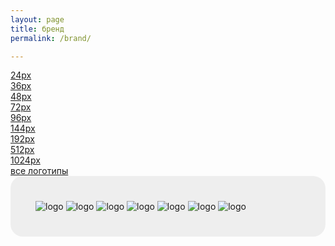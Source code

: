 ```yaml
---
layout: page
title: бренд
permalink: /brand/

---
```


<div class="row">
	<div class="col">
		<a href="{{site.url}}/assets/logos/icon_24.png" download=""><i class="fas fa-download"></i> 24px</a><br>
		<a href="{{site.url}}/assets/logos/icon_36.png" download=""><i class="fas fa-download"></i> 36px</a><br>
		<a href="{{site.url}}/assets/logos/icon_48.png" download=""><i class="fas fa-download"></i> 48px</a><br>
		<a href="{{site.url}}/assets/logos/icon_72.png" download=""><i class="fas fa-download"></i> 72px</a><br>
		<a href="{{site.url}}/assets/logos/icon_96.png" download=""><i class="fas fa-download"></i> 96px</a><br>
		<a href="{{site.url}}/assets/logos/icon_144.png" download=""><i class="fas fa-download"></i> 144px</a><br>
		<a href="{{site.url}}/assets/logos/icon_192.png" download=""><i class="fas fa-download"></i> 192px</a><br>
		<a href="{{site.url}}/assets/logos/icon_512.png" download=""><i class="fas fa-download"></i> 512px</a><br>
		<a href="{{site.url}}/assets/logos/icon_1024.png" download=""><i class="fas fa-download"></i> 1024px</a><br>
		<a href="{{site.url}}/assets/logos/logos.zip" download=""><i class="fas fa-download"></i> все логотипы</a><br></div>
	<div class="col" style="padding: 40px; background: #eee; border-radius: 20px;">
		<img src="{{site.url}}/assets/logos/icon_24.png" alt="logo" style="vertical-align: top;">
		<img src="{{site.url}}/assets/logos/icon_36.png" alt="logo" style="vertical-align: top;">
		<img src="{{site.url}}/assets/logos/icon_48.png" alt="logo" style="vertical-align: top;">
		<img src="{{site.url}}/assets/logos/icon_72.png" alt="logo" style="vertical-align: top;">
		<img src="{{site.url}}/assets/logos/icon_96.png" alt="logo" style="vertical-align: top;">
		<img src="{{site.url}}/assets/logos/icon_144.png" alt="logo" style="vertical-align: top;">
		<img src="{{site.url}}/assets/logos/icon_192.png" alt="logo" style="vertical-align: top;">
	</div>
</div>